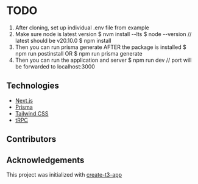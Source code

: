 # TODO

1. After cloning, set up individual .env file from example
2. Make sure node is latest version
  $ nvm install --lts
  $ node --version // latest should be v20.10.0
  $ npm install
3. Then you can run prisma generate AFTER the package is installed
  $ npm run postinstall OR $ npm run prisma generate
4. Then you can run the application and server
  $ npm run dev
  // port will be forwarded to localhost:3000

## Technologies

- [Next.js](https://nextjs.org)
- [Prisma](https://prisma.io)
- [Tailwind CSS](https://tailwindcss.com)
- [tRPC](https://trpc.io)

## Contributors



## Acknowledgements

This project was initialized with [create-t3-app](https://github.com/t3-oss/create-t3-app)


